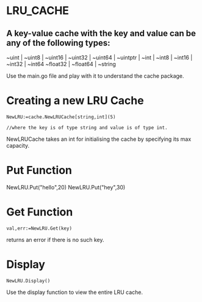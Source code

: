 # LRU_CACHE 

<h2>A key-value cache with the key and value can be any of the following types: </h2>

<p>
	~uint | ~uint8 | ~uint16 | ~uint32 | ~uint64 | ~uintptr | ~int | ~int8 | ~int16 | ~int32 | ~int64
	~float32 | ~float64 | ~string
<p>
<p>
Use the main.go file and play with it to understand the cache package.

</p>


<div>
<h1>Creating a new LRU Cache</h1>

	NewLRU:=cache.NewLRUCache[string,int](5)  

	//where the key is of type string and value is of type int. 

<p>
NewLRUCache takes an int for initialising the cache by specifying its max capacity. 
<p>
</div>


<div>
<h1>Put Function</h1>
	NewLRU.Put("hello",20)
	NewLRU.Put("hey",30)
</div>

<div>
<h1> Get Function</h1>

	val,err:=NewLRU.Get(key)

<p>
returns an error if there is no such key. 
</p>
</div>


<div>

<h1> Display</h1>

	NewLRU.Display()

<p> 
Use the display function to view the entire LRU cache.
</p>
</div>

